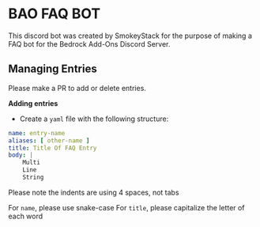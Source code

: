 # BAO FAQ BOT

This discord bot was created by SmokeyStack for the purpose of making a FAQ bot for the Bedrock Add-Ons Discord Server.

## Managing Entries

Please make a PR to add or delete entries.

**Adding entries**

-   Create a `yaml` file with the following structure:

```yaml
name: entry-name
aliases: [ other-name ]
title: Title Of FAQ Entry
body: |
    Multi
    Line
    String
```

Please note the indents are using 4 spaces, not tabs

For `name`, please use snake-case
For `title`, please capitalize the letter of each word
